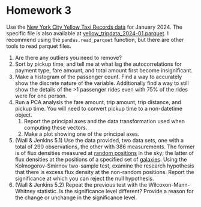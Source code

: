 # Homework 3

Use the [New York City Yellow Taxi Records data](https://www.nyc.gov/site/tlc/about/tlc-trip-record-data.page?ref=hackernoon.com) for January 2024. The specific file is also available at [yellow_tripdata_2024-01.parquet](./data/yellow_tripdata_2024-01.parquet). I recommend using the `pandas.read_parquet` function, but there are other tools to read parquet files. 

1. Are there any outliers you need to remove? 
1. Sort by pickup time, and tell me at what lag the autocorrelations for payment type, fare amount, and total amount first become insignificant. 
1. Make a histogram of the passenger count. Find a way to accurately show the discrete nature of the variable. Additionally find a way to still show the details of the >1 passenger rides even with 75% of the rides were for one person.
1. Run a PCA analysis the fare amount, trip amount, trip distance, and pickup time. You will need to convert pickup time to a non-datetime object. 
    1. Report the principal axes and the data transformation used when computing these vectors.
    1. Make a plot showing one of the principal axes.
1. (Wall & Jenkins 5.1) Use the data provided, two data sets, one with a total of 290 observations, the other with 386 measurements. The former is of flux densities measured at [random positions](./data/flux_densities_random.csv) in the sky; the latter of flux densities at the positions of a specified set of [galaxies](./data/flux_densities_galaxies.csv). Using the Kolmogorov-Smirnov two-sample test, examine the research hypothesis that there is excess flux density at the non-random positions. Report the significance at which you can reject the null hypothesis.
1. (Wall & Jenkins 5.2) Repeat the previous test with the Wilcoxon-Mann-Whitney statistic. Is the significance level different? Provide a reason for the change or unchange in the significance level.
